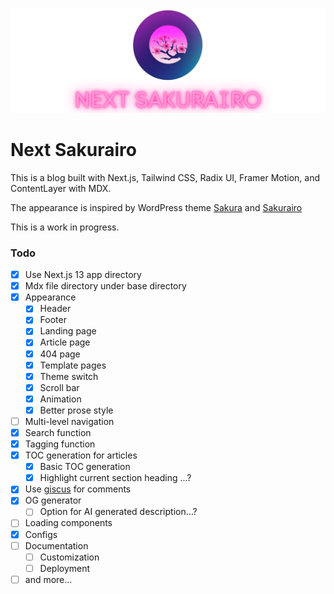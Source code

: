 
![Next Sakurairo](NextSakurairo.png)

# Next Sakurairo

This is a blog built with Next.js, Tailwind CSS, Radix UI, Framer Motion, and ContentLayer with MDX. 

The appearance is inspired by WordPress theme [Sakura](https://github.com/mashirozx/sakura) and [Sakurairo](https://github.com/mirai-mamori/Sakurairo)

This is a work in progress.

### Todo
- [x] Use Next.js 13 app directory
- [x] Mdx file directory under base directory
- [x] Appearance
  - [x] Header
  - [x] Footer
  - [x] Landing page
  - [x] Article page
  - [x] 404 page
  - [x] Template pages
  - [x] Theme switch
  - [x] Scroll bar
  - [x] Animation
  - [x] Better prose style
- [ ] Multi-level navigation
- [x] Search function
- [x] Tagging function
- [x] TOC generation for articles
  - [x] Basic TOC generation
  - [x] Highlight current section heading ...?
- [x] Use [giscus](https://giscus.app/) for comments
- [x] OG generator
  - [ ] Option for AI generated description...?
- [ ] Loading components
- [x] Configs
- [ ] Documentation
  - [ ] Customization
  - [ ] Deployment
- [ ] and more...
